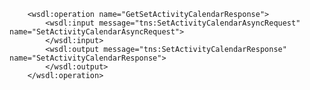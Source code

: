         <wsdl:operation name="GetSetActivityCalendarResponse">
            <wsdl:input message="tns:SetActivityCalendarAsyncRequest" name="SetActivityCalendarAsyncRequest">
            </wsdl:input>
            <wsdl:output message="tns:SetActivityCalendarResponse" name="SetActivityCalendarResponse">
            </wsdl:output>
        </wsdl:operation>

